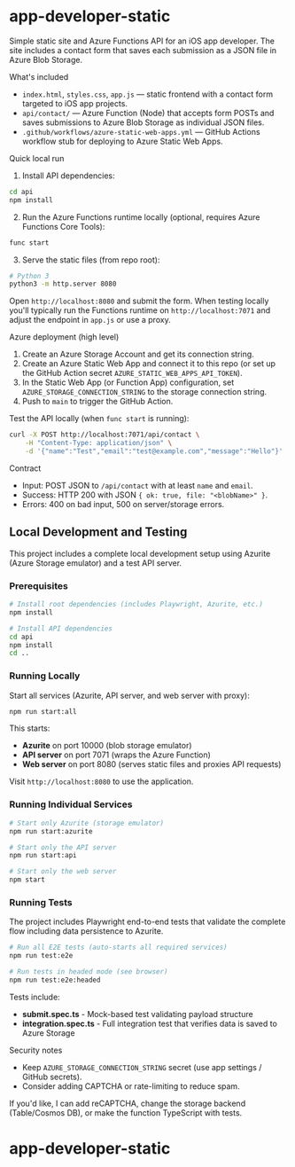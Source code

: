 # app-developer-static

Simple static site and Azure Functions API for an iOS app developer. The site includes a contact form that saves each submission as a JSON file in Azure Blob Storage.

What's included
- `index.html`, `styles.css`, `app.js` — static frontend with a contact form targeted to iOS app projects.
- `api/contact/` — Azure Function (Node) that accepts form POSTs and saves submissions to Azure Blob Storage as individual JSON files.
- `.github/workflows/azure-static-web-apps.yml` — GitHub Actions workflow stub for deploying to Azure Static Web Apps.

Quick local run
1. Install API dependencies:

```bash
cd api
npm install
```

2. Run the Azure Functions runtime locally (optional, requires Azure Functions Core Tools):

```bash
func start
```

3. Serve the static files (from repo root):

```bash
# Python 3
python3 -m http.server 8080
```

Open `http://localhost:8080` and submit the form. When testing locally you'll typically run the Functions runtime on `http://localhost:7071` and adjust the endpoint in `app.js` or use a proxy.

Azure deployment (high level)
1. Create an Azure Storage Account and get its connection string.
2. Create an Azure Static Web App and connect it to this repo (or set up the GitHub Action secret `AZURE_STATIC_WEB_APPS_API_TOKEN`).
3. In the Static Web App (or Function App) configuration, set `AZURE_STORAGE_CONNECTION_STRING` to the storage connection string.
4. Push to `main` to trigger the GitHub Action.

Test the API locally (when `func start` is running):

```bash
curl -X POST http://localhost:7071/api/contact \
	-H "Content-Type: application/json" \
	-d '{"name":"Test","email":"test@example.com","message":"Hello"}'
```

Contract
- Input: POST JSON to `/api/contact` with at least `name` and `email`.
- Success: HTTP 200 with JSON `{ ok: true, file: "<blobName>" }`.
- Errors: 400 on bad input, 500 on server/storage errors.

## Local Development and Testing

This project includes a complete local development setup using Azurite (Azure Storage emulator) and a test API server.

### Prerequisites
```bash
# Install root dependencies (includes Playwright, Azurite, etc.)
npm install

# Install API dependencies
cd api
npm install
cd ..
```

### Running Locally

Start all services (Azurite, API server, and web server with proxy):
```bash
npm run start:all
```

This starts:
- **Azurite** on port 10000 (blob storage emulator)
- **API server** on port 7071 (wraps the Azure Function)
- **Web server** on port 8080 (serves static files and proxies API requests)

Visit `http://localhost:8080` to use the application.

### Running Individual Services

```bash
# Start only Azurite (storage emulator)
npm run start:azurite

# Start only the API server
npm run start:api

# Start only the web server
npm start
```

### Running Tests

The project includes Playwright end-to-end tests that validate the complete flow including data persistence to Azurite.

```bash
# Run all E2E tests (auto-starts all required services)
npm run test:e2e

# Run tests in headed mode (see browser)
npm run test:e2e:headed
```

Tests include:
- **submit.spec.ts** - Mock-based test validating payload structure
- **integration.spec.ts** - Full integration test that verifies data is saved to Azure Storage

Security notes
- Keep `AZURE_STORAGE_CONNECTION_STRING` secret (use app settings / GitHub secrets).
- Consider adding CAPTCHA or rate-limiting to reduce spam.

If you'd like, I can add reCAPTCHA, change the storage backend (Table/Cosmos DB), or make the function TypeScript with tests.
# app-developer-static
